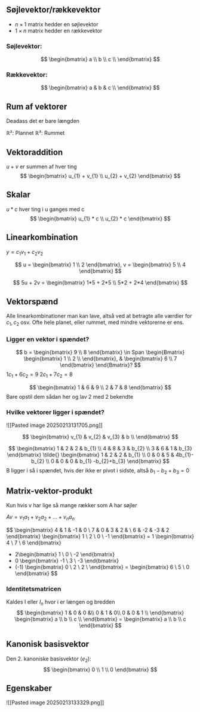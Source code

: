 ## Søjlevektor/rækkevektor
* $n \times 1$ matrix hedder en søjlevektor
* $1 \times n$ matrix hedder en rækkevektor

### Søjlevektor:
$$
\begin{bmatrix}
a \\
b \\
c \\
\end{bmatrix}
$$
### Rækkevektor:
$$
\begin{bmatrix}
a & b & c \\
\end{bmatrix}
$$


## Rum af vektorer
Deadass det er bare længden

$\mathbb{R}²$: Plannet
$\mathbb{R}³$: Rummet

## Vektoraddition
$u + v$ er summen af hver ting
$$
\begin{bmatrix}
u_{1} + v_{1} \\
u_{2} + v_{2}
\end{bmatrix}
$$
## Skalar
$u * c$ hver ting i u ganges med c
$$
\begin{bmatrix}
u_{1} * c \\
u_{2} * c
\end{bmatrix}
$$


## Linearkombination
$y = c_{1}v_{1} + c_{2}v_{2}$ 

$$ 
u = \begin{bmatrix}
1 \\
2
\end{bmatrix},
v = \begin{bmatrix}
5 \\
4
\end{bmatrix}
$$

$$
5u + 2v =
\begin{bmatrix}
1*5 + 2*5 \\
5*2 + 2*4
\end{bmatrix}
$$

## Vektorspænd
Alle linearkombinationer man kan lave, altså ved at betragte alle værdier for $c_{1}, c_{2}$ osv.
Ofte hele planet, eller rummet, med mindre vektorerne er ens.

### Ligger en vektor i spændet?
$$
b = \begin{bmatrix}
9 \\
8
\end{bmatrix}
\in Span \begin{Bmatrix}
\begin{bmatrix}
1 \\
2 \\
\end{bmatrix},
 & \begin{bmatrix}
6 \\
7
\end{bmatrix}
\end{Bmatrix}?
$$
$1c_{1} + 6c_{2} = 9$
$2c_{1} + 7c_{2} = 8$

$$
\begin{bmatrix}
1 & 6 & 9 \\
2 & 7 & 8
\end{bmatrix}
$$
Bare opstil dem sådan her og lav 2 med 2 bekendte

### Hvilke vektorer ligger i spændet?
![[Pasted image 20250213131705.png]]

$$
\begin{bmatrix}
v_{1} & v_{2} & v_{3} & b \\
\end{bmatrix}
$$

$$
\begin{bmatrix}
1 & 2 & 2 & b_{1} \\
4 & 8 & 3 & b_{2} \\
3 & 6 & 1 & b_{3}
\end{bmatrix}
\tilde{}
\begin{bmatrix}
1 & 2 & 2 & b_{1} \\
0 & 0 & 5 & 4b_{1}-b_{2} \\
0 & 0 & 0 & b_{1} -b_{2}+b_{3}
\end{bmatrix}
$$
B ligger i så i spændet, hvis der ikke er pivot i sidste, altså $b_{1}-b_{2}+b_{3} = 0$


## Matrix-vektor-produkt
Kun hvis v har lige så mange rækker som A har søjler

$Av=v_{1}a_{1}+v_{2}a_{2}+\dots+v_{n}a_{n}$

$$
\begin{bmatrix}
4 & 1 & -1 & 0 \\
7 & 0 & 3 & 2 &  \\
6 & -2 & -3 & 2
\end{bmatrix}
\begin{bmatrix}
1 \\
2 \\
0 \\
-1
\end{bmatrix}
= 1 \begin{bmatrix}
4 \\
7 \\
6
\end{bmatrix}
+ 2\begin{bmatrix}
1 \\
0 \\
-2
\end{bmatrix}
+ 0 \begin{bmatrix}
-1 \\
3 \\
-3
\end{bmatrix}
+ (-1) \begin{bmatrix}
0 \\
2 \\
2 \\
\end{bmatrix}
= \begin{bmatrix}
6 \\
5 \\
0
\end{bmatrix}
$$

### Identitetsmatricen
Kaldes I eller $I_n$ hvor i er længen og bredden
$$
\begin{bmatrix}
1 & 0 & 0 &\\
0 & 1 & 0\\
0 & 0 & 1 \\
\end{bmatrix}
\begin{bmatrix}
a \\
b \\
c \\
\end{bmatrix}
= \begin{bmatrix}
a \\
b \\
c
\end{bmatrix}
$$
## Kanonisk basisvektor
Den 2. kanoniske basisvektor ($e_2$):
$$
\begin{bmatrix}
0 \\
1 \\
0
\end{bmatrix}
$$

## Egenskaber
![[Pasted image 20250213133329.png]]